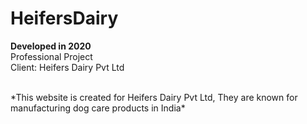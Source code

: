 # HeifersDairy

**Developed in 2020** <br />
Professional Project <br />
Client: Heifers Dairy Pvt Ltd <br />

<br />
*This website is created for Heifers Dairy Pvt Ltd, They are known for manufacturing dog care products in India*
